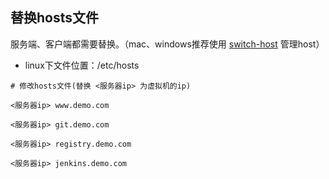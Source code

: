 
## 替换hosts文件
服务端、客户端都需要替换。（mac、windows推荐使用 [switch-host](https://github.com/oldj/SwitchHosts/releases) 管理host）

- linux下文件位置：/etc/hosts

```shell
# 修改hosts文件(替换 <服务器ip> 为虚拟机的ip)

<服务器ip> www.demo.com

<服务器ip> git.demo.com

<服务器ip> registry.demo.com

<服务器ip> jenkins.demo.com
```